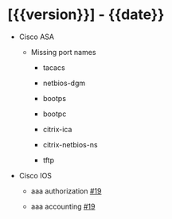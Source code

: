 # [{{version}}] - {{date}}

* Cisco ASA

    * Missing port names

        * tacacs

        * netbios-dgm

        * bootps

        * bootpc

        * citrix-ica

        * citrix-netbios-ns

        * tftp

* Cisco IOS

    * aaa authorization [#19](https://github.com/heyglen/network_tech/issues/19)

    * aaa accounting [#19](https://github.com/heyglen/network_tech/issues/19)
